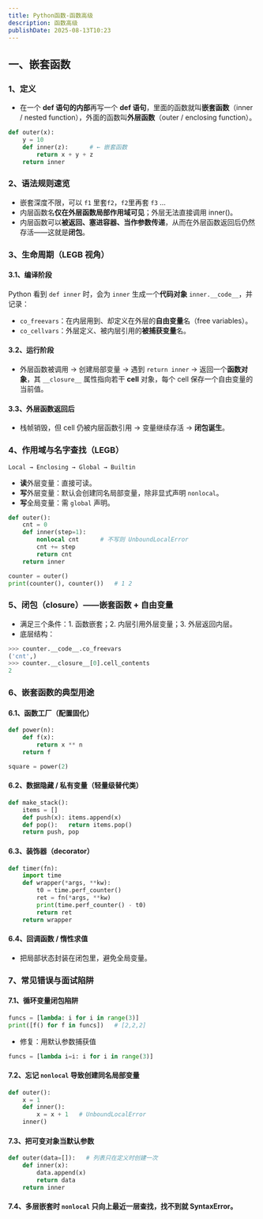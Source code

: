 ```yaml
---
title: Python函数-函数高级
description: 函数高级
publishDate: 2025-08-13T10:23
---
```

## 一、嵌套函数

### 1、定义

* 在一个 **def 语句的内部**再写一个 **def 语句**，里面的函数就叫**嵌套函数**（inner / nested function），外面的函数叫**外层函数**（outer / enclosing function）。

```python
def outer(x):
    y = 10
    def inner(z):      # ← 嵌套函数
        return x + y + z
    return inner
```

### 2、语法规则速览

* 嵌套深度不限，可以 `f1` 里套`f2`，`f2`里再套 `f3` …
* 内层函数名**仅在外层函数局部作用域可见**；外层无法直接调用 inner()。
* 内层函数可以**被返回、塞进容器、当作参数传递**，从而在外层函数返回后仍然存活——这就是**闭包**。

### 3、生命周期（LEGB 视角）

#### 3.1、编译阶段

Python 看到 `def inner` 时，会为 `inner` 生成一个**代码对象** `inner.__code__`，并记录：

* `co_freevars`：在内层用到、却定义在外层的**自由变量**名（free variables）。
* `co_cellvars`：外层定义、被内层引用的**被捕获变量**名。

#### 3.2、运行阶段

* 外层函数被调用 → 创建局部变量 → 遇到 `return inner` → 返回一个**函数对象**，其 `__closure__` 属性指向若干 **cell** 对象，每个 cell 保存一个自由变量的当前值。

#### 3.3、外层函数返回后

* 栈帧销毁，但 cell 仍被内层函数引用 → 变量继续存活 → **闭包诞生**。

### 4、作用域与名字查找（LEGB）

`Local → Enclosing → Global → Builtin`

* **读**外层变量：直接可读。
* **写**外层变量：默认会创建同名局部变量，除非显式声明 `nonlocal`。
* **写**全局变量：需 `global` 声明。

```python
def outer():
    cnt = 0
    def inner(step=1):
        nonlocal cnt      # 不写则 UnboundLocalError
        cnt += step
        return cnt
    return inner

counter = outer()
print(counter(), counter())   # 1 2
```

### 5、闭包（closure）——嵌套函数 + 自由变量

* 满足三个条件：1. 函数嵌套；2. 内层引用外层变量；3. 外层返回内层。
* 底层结构：

```python
>>> counter.__code__.co_freevars
('cnt',)
>>> counter.__closure__[0].cell_contents
2
```

### 6、嵌套函数的典型用途

#### 6.1、函数工厂（配置固化）

```python
def power(n):
    def f(x):
        return x ** n
    return f

square = power(2)
```

#### 6.2、数据隐藏 / 私有变量（轻量级替代类）

```python
def make_stack():
    items = []
    def push(x): items.append(x)
    def pop():   return items.pop()
    return push, pop
```

#### 6.3、装饰器（decorator）

```python
def timer(fn):
    import time
    def wrapper(*args, **kw):
        t0 = time.perf_counter()
        ret = fn(*args, **kw)
        print(time.perf_counter() - t0)
        return ret
    return wrapper
```

#### 6.4、回调函数 / 惰性求值

* 把局部状态封装在闭包里，避免全局变量。

### 7、常见错误与面试陷阱

#### 7.1、循环变量闭包陷阱

```python
funcs = [lambda: i for i in range(3)]
print([f() for f in funcs])   # [2,2,2]
```

* 修复：用默认参数捕获值

```python
funcs = [lambda i=i: i for i in range(3)]
```

#### 7.2、忘记 `nonlocal` 导致创建同名局部变量

```python
def outer():
    x = 1
    def inner():
        x = x + 1   # UnboundLocalError
    inner()
```

#### 7.3、把可变对象当默认参数

```python
def outer(data=[]):   # 列表只在定义时创建一次
    def inner(x):
        data.append(x)
        return data
    return inner
```

#### 7.4、多层嵌套时 `nonlocal` 只向上最近一层查找，找不到就 SyntaxError。
